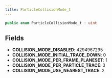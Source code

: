 ```yaml
---
title: ParticleCollisionMode_t
---
```


```csharp
public enum ParticleCollisionMode_t : uint
```

## Fields

- **COLLISION_MODE_DISABLED**: 4294967295
- **COLLISION_MODE_INITIAL_TRACE_DOWN**: 0
- **COLLISION_MODE_PER_FRAME_PLANESET**: 1
- **COLLISION_MODE_PER_PARTICLE_TRACE**: 3
- **COLLISION_MODE_USE_NEAREST_TRACE**: 2

